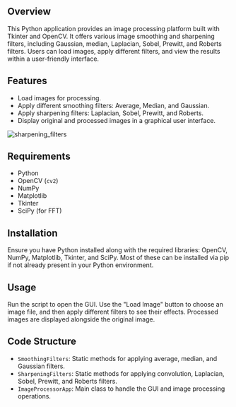 ## Overview
This Python application provides an image processing platform built with Tkinter and OpenCV. It offers various image smoothing and sharpening filters, including Gaussian, median, Laplacian, Sobel, Prewitt, and Roberts filters. Users can load images, apply different filters, and view the results within a user-friendly interface.

## Features
- Load images for processing.
- Apply different smoothing filters: Average, Median, and Gaussian.
- Apply sharpening filters: Laplacian, Sobel, Prewitt, and Roberts.
- Display original and processed images in a graphical user interface.

![sharpening_filters](https://github.com/RafaBrito008/ImageSharpeningFilters/assets/94416107/8cff8e63-4a1e-4c8a-bd08-dc8a5012e27f)


## Requirements
- Python
- OpenCV (`cv2`)
- NumPy
- Matplotlib
- Tkinter
- SciPy (for FFT)

## Installation
Ensure you have Python installed along with the required libraries: OpenCV, NumPy, Matplotlib, Tkinter, and SciPy. Most of these can be installed via pip if not already present in your Python environment.

## Usage
Run the script to open the GUI. Use the "Load Image" button to choose an image file, and then apply different filters to see their effects. Processed images are displayed alongside the original image.

## Code Structure
- `SmoothingFilters`: Static methods for applying average, median, and Gaussian filters.
- `SharpeningFilters`: Static methods for applying convolution, Laplacian, Sobel, Prewitt, and Roberts filters.
- `ImageProcessorApp`: Main class to handle the GUI and image processing operations.
